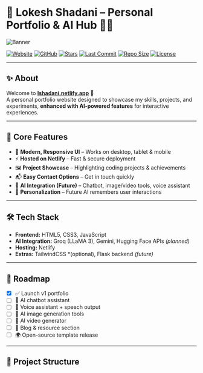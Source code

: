 # 🌌 Lokesh Shadani – Personal Portfolio & AI Hub 🤖🌐

![Banner](https://dummyimage.com/1200x250/000000/00ffea&text=Lokesh+Shadani+Portfolio+%7C+AI+Hub)

[![Website](https://img.shields.io/badge/🌍_Visit_Site-lshadani.netlify.app-blue?style=for-the-badge)](https://lshadani.netlify.app)
[![GitHub](https://img.shields.io/badge/GitHub-LokeshShadani-black?style=for-the-badge&logo=github)](https://github.com/LokeshShadani)
[![Stars](https://img.shields.io/github/stars/LokeshShadani/lokeshshadani?style=for-the-badge&color=yellow)](https://github.com/LokeshShadani/lokeshshadani)
[![Last Commit](https://img.shields.io/github/last-commit/LokeshShadani/lokeshshadani?style=for-the-badge&color=brightgreen)](https://github.com/LokeshShadani/lokeshshadani)
[![Repo Size](https://img.shields.io/github/repo-size/LokeshShadani/lokeshshadani?style=for-the-badge&color=blue)](https://github.com/LokeshShadani/lokeshshadani)
[![License](https://img.shields.io/badge/License-All%20Rights%20Reserved-red?style=for-the-badge)]()

---

## ✨ About

Welcome to **[lshadani.netlify.app](https://lshadani.netlify.app/)** 🚀  
A personal portfolio website designed to showcase my skills, projects, and experiments, **enhanced with AI-powered features** for interactive experiences.

---

## 🚀 Core Features

- 🎨 **Modern, Responsive UI** – Works on desktop, tablet & mobile  
- ⚡ **Hosted on Netlify** – Fast & secure deployment  
- 🖼 **Project Showcase** – Highlighting coding projects & achievements  
- 📬 **Easy Contact Options** – Get in touch quickly  
- 🤖 **AI Integration (Future)** – Chatbot, image/video tools, voice assistant  
- 🧠 **Personalization** – Future AI remembers user interactions  

---

## 🛠️ Tech Stack

- **Frontend:** HTML5, CSS3, JavaScript  
- **AI Integration:** Groq (LLaMA 3), Gemini, Hugging Face APIs *(planned)*  
- **Hosting:** Netlify  
- **Extras:** TailwindCSS *(optional), Flask backend *(future)*  

---

## 🧭 Roadmap

- [x] ✅ Launch v1 portfolio  
- [ ] 🤖 AI chatbot assistant  
- [ ] 🎤 Voice assistant + speech output  
- [ ] 🎨 AI image generation tools  
- [ ] 🎥 AI video generator  
- [ ] 📝 Blog & resource section  
- [ ] 🌍 Open-source template release  

---

## 📂 Project Structure

